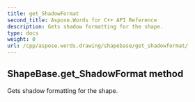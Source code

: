 ```yaml
---
title: get_ShadowFormat
second_title: Aspose.Words for C++ API Reference
description: Gets shadow formatting for the shape. 
type: docs
weight: 0
url: /cpp/aspose.words.drawing/shapebase/get_shadowformat/
---
```

## ShapeBase.get_ShadowFormat method


Gets shadow formatting for the shape. 


